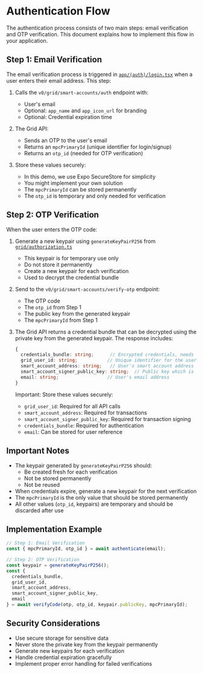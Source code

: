 # Authentication Flow

The authentication process consists of two main steps: email verification and OTP verification. This document explains how to implement this flow in your application.

## Step 1: Email Verification

The email verification process is triggered in [`app/(auth)/login.tsx`](app/(auth)/login.tsx) when a user enters their email address. This step:

1. Calls the `v0/grid/smart-accounts/auth` endpoint with:
   - User's email
   - Optional: `app_name` and `app_icon_url` for branding
   - Optional: Credential expiration time

2. The Grid API:
   - Sends an OTP to the user's email
   - Returns an `mpcPrimaryId` (unique identifier for login/signup)
   - Returns an `otp_id` (needed for OTP verification)

3. Store these values securely:
   - In this demo, we use Expo SecureStore for simplicity
   - You might implement your own solution
   - The `mpcPrimaryId` can be stored permanently
   - The `otp_id` is temporary and only needed for verification

## Step 2: OTP Verification

When the user enters the OTP code:

1. Generate a new keypair using `generateKeyPairP256` from [`grid/authorization.ts`](grid/authorization.ts)
   - This keypair is for temporary use only
   - Do not store it permanently
   - Create a new keypair for each verification
   - Used to decrypt the credential bundle

2. Send to the `v0/grid/smart-accounts/verify-otp` endpoint:
   - The OTP code
   - The `otp_id` from Step 1
   - The public key from the generated keypair
   - The `mpcPrimaryId` from Step 1

3. The Grid API returns a credential bundle that can be decrypted using the private key from the generated keypair. The response includes:

   ```typescript
   {
     credentials_bundle: string;      // Encrypted credentials, needs to be decrypted
     grid_user_id: string;           // Unique identifier for the user in Grid
     smart_account_address: string;   // User's smart account address if it already exist (new user don't have it when registering)
     smart_account_signer_public_key: string;  // Public key which is the authority for future payments
     email: string;                  // User's email address
   }
   ```

   Important: Store these values securely:
   - `grid_user_id`: Required for all API calls
   - `smart_account_address`: Required for transactions
   - `smart_account_signer_public_key`: Required for transaction signing
   - `credentials_bundle`: Required for authentication
   - `email`: Can be stored for user reference

## Important Notes

- The keypair generated by `generateKeyPairP256` should:
  - Be created fresh for each verification
  - Not be stored permanently
  - Not be reused
- When credentials expire, generate a new keypair for the next verification
- The `mpcPrimaryId` is the only value that should be stored permanently
- All other values (`otp_id`, keypairs) are temporary and should be discarded after use

## Implementation Example

```typescript
// Step 1: Email Verification
const { mpcPrimaryId, otp_id } = await authenticate(email);

// Step 2: OTP Verification
const keypair = generateKeyPairP256();
const {
  credentials_bundle,
  grid_user_id,
  smart_account_address,
  smart_account_signer_public_key,
  email
} = await verifyCode(otp, otp_id, keypair.publicKey, mpcPrimaryId);
```

## Security Considerations

- Use secure storage for sensitive data
- Never store the private key from the keypair permanently
- Generate new keypairs for each verification
- Handle credential expiration gracefully
- Implement proper error handling for failed verifications
